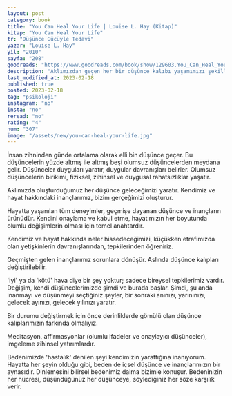 ```yaml
---
layout: post
category: book
title: "You Can Heal Your Life | Louise L. Hay (Kitap)"
kitap: "You Can Heal Your Life"
tr: "Düşünce Gücüyle Tedavi"
yazar: "Louise L. Hay"
yil: "2010"
sayfa: "208"
goodreads: "https://www.goodreads.com/book/show/129603.You_Can_Heal_Your_Life"
description: "Aklımızdan geçen her bir düşünce kalıbı yaşamımızı şekillendirir. Louise L. Hay, bedenimizdeki hastalıkların da bu şekilde oluştuğunu belirtiyor. Düşünce Gücüyle Tedavi, düşüncelerimizin yaşamımızı nasıl şekillendirdiğini açıklıyor."
last_modified_at: 2023-02-18
published: true
posted: 2023-02-18
tag: "psikoloji"
instagram: "no"
insta: "no"
reread: "no"
rating: "4"
num: "307"
image: "/assets/new/you-can-heal-your-life.jpg"
---
```


İnsan zihninden günde ortalama olarak elli bin düşünce geçer. Bu düşüncelerin yüzde altmış ile altmış beşi olumsuz düşüncelerden meydana gelir. Düşünceler duyguları yaratır, duygular davranışları belirler. Olumsuz düşüncelerin birikimi, fiziksel,  zihinsel ve duygusal rahatsızlıklar yaşatır. 

Aklımızda oluşturduğumuz her düşünce geleceğimizi yaratır. Kendimiz ve hayat hakkındaki inançlarımız, bizim gerçeğimizi oluşturur. 

Hayatta yaşanılan tüm deneyimler, geçmişe dayanan düşünce ve inançların ürünüdür. Kendini onaylama ve kabul etme, hayatımızın her boyutunda olumlu değişimlerin olması için temel anahtardır. 

Kendimiz ve hayat hakkında neler hissedeceğimizi, küçükken etrafımızda olan yetişkinlerin davranışlarından, tepkilerinden öğreniriz. 

Geçmişten gelen inançlarımız sorunlara dönüşür. Aslında düşünce kalıpları değiştirilebilir.

'İyi' ya da 'kötü' hava diye bir şey yoktur; sadece bireysel tepkilerimiz vardır. Değişim, kendi düşüncelerimizde şimdi ve burada başlar. Şimdi, şu anda inanmayı ve düşünmeyi seçtiğiniz şeyler, bir sonraki anınızı, yarınınızı, gelecek ayınızı, gelecek yılınızı yaratır.

Bir durumu değiştirmek için önce derinliklerde gömülü olan düşünce kalıplarımızın farkında olmalıyız. 

Meditasyon, affirmasyonlar (olumlu ifadeler ve onaylayıcı düşünceler), imgeleme zihinsel yatırımlardır. 

Bedenimizde 'hastalık' denilen şeyi kendimizin yarattığına inanıyorum. Hayatta her şeyin olduğu gibi, beden de içsel düşünce ve inançlarımızın bir aynasıdır. Dinlemesini bilirsel bedenimiz daima bizimle konuşur. Bedeninizin her hücresi, düşündüğünüz her düşünceye, söylediğiniz her söze karşılık verir.
